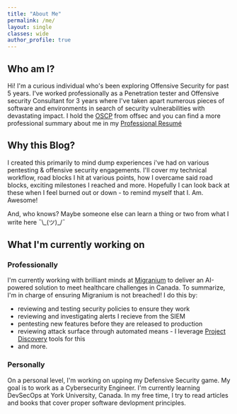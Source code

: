```yaml
---
title: "About Me"
permalink: /me/
layout: single
classes: wide
author_profile: true
---
```


## Who am I?
Hi! I'm a curious individual who's been exploring Offensive Security for past 5 years. I've worked professionally as a Penetration tester and Offensive security Consultant for 3 years where I've taken apart numerous pieces of software and environments in search of security vulnerabilities with devastating impact. I hold the [OSCP](https://www.credential.net/841c797f-4678-4b0f-b145-56e777306238#acc.Fk3jd5yQ) from offsec and you can find a more professional summary about me in my [Professional Resumé](https://1drv.ms/b/c/881b38a988aab275/Ee8Hgj9o4wlMghUCcIvKI-0BMM2MIJbLTMauXMGbKw_SKQ?e=bYBnnO)



## Why this Blog?
I created this primarily to mind dump experiences i've had on various pentesting & offensive security  engagements. I'll cover my technical workflow, road blocks I hit at various points, how I overcame said road blocks, exciting milestones I reached and more. Hopefully I can look back at these when I feel burned out or down - to remind myself that I. Am. Awesome!

And, who knows? Maybe someone else can learn a thing or two from what I write here ¯\\\_(ツ)\_/¯

## What I'm currently working on
### Professionally
I'm currently working with brilliant minds at [Migranium](https://migranium.com) to deliver an  AI-powered solution to meet healthcare challenges in Canada. To summarize, I'm in charge of ensuring Migranium is not breached! I do this by:
- reviewing and testing security policies to ensure they work
- reviewing and investigating alerts I recieve from the SIEM
- pentesting new features before they are released to production
- reviewing attack surface through automated means - I leverage [Project Discovery](https://github.com/projectdiscovery) tools for this
- and more.

### Personally
On a personal level, I'm working on upping my Defensive Security game. My goal is to work as a Cybersecurity Engineer. I'm currently learning DevSecOps at York University, Canada. In my free time, I try to read articles and books that cover proper software devlopment principles. 